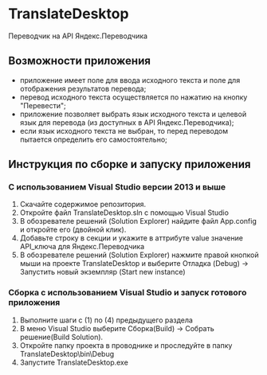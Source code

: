 ﻿# TranslateDesktop
Переводчик на API Яндекс.Переводчика

## Возможности приложения
- приложение имеет поле для ввода исходного текста и поле для отображения результатов перевода;
- перевод исходного текста осуществляется по нажатию на кнопку "Перевести";
- приложение позволяет выбрать язык исходного текста и целевой язык для перевода (из доступных в API Яндекс.Переводчика);
- если язык исходного текста не выбран, то перед переводом пытается определить его самостоятельно;

## Инструкция по сборке и запуску приложения
### С использованием Visual Studio версии 2013 и выше
1. Скачайте содержимое репозитория.
2. Откройте файл TranslateDesktop.sln с помощью Visual Studio
3. В обозревателе решений (Solution Explorer) найдите файл App.config и откройте его (двойной клик).
4. Добавьте строку <add key="apiKey" value="API_ключ"/> в секции <appSettings>
	и укажите в аттрибуте value значение API_ключа для Яндекс.Переводчика
5. В обозревателе решений (Solution Explorer) нажмите правой кнопкой мыши на проекте TranslateDesktop и выберите Отладка (Debug) -> Запустить новый экземпляр (Start new instance)

### Сборка с использованием Visual Studio и запуск готового приложения
1. Выполните шаги с (1) по (4) предыдущего раздела
2. В меню Visual Studio выберите Сборка(Build) -> Собрать решение(Build Solution).
3. Откройте папку проекта в проводнике и проследуйте в папку TranslateDesktop\bin\Debug
4. Запустите TranslateDesktop.exe